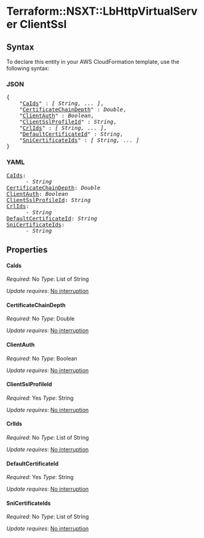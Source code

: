 # Terraform::NSXT::LbHttpVirtualServer ClientSsl

## Syntax

To declare this entity in your AWS CloudFormation template, use the following syntax:

### JSON

<pre>
{
    "<a href="#caids" title="CaIds">CaIds</a>" : <i>[ String, ... ]</i>,
    "<a href="#certificatechaindepth" title="CertificateChainDepth">CertificateChainDepth</a>" : <i>Double</i>,
    "<a href="#clientauth" title="ClientAuth">ClientAuth</a>" : <i>Boolean</i>,
    "<a href="#clientsslprofileid" title="ClientSslProfileId">ClientSslProfileId</a>" : <i>String</i>,
    "<a href="#crlids" title="CrlIds">CrlIds</a>" : <i>[ String, ... ]</i>,
    "<a href="#defaultcertificateid" title="DefaultCertificateId">DefaultCertificateId</a>" : <i>String</i>,
    "<a href="#snicertificateids" title="SniCertificateIds">SniCertificateIds</a>" : <i>[ String, ... ]</i>
}
</pre>

### YAML

<pre>
<a href="#caids" title="CaIds">CaIds</a>: <i>
      - String</i>
<a href="#certificatechaindepth" title="CertificateChainDepth">CertificateChainDepth</a>: <i>Double</i>
<a href="#clientauth" title="ClientAuth">ClientAuth</a>: <i>Boolean</i>
<a href="#clientsslprofileid" title="ClientSslProfileId">ClientSslProfileId</a>: <i>String</i>
<a href="#crlids" title="CrlIds">CrlIds</a>: <i>
      - String</i>
<a href="#defaultcertificateid" title="DefaultCertificateId">DefaultCertificateId</a>: <i>String</i>
<a href="#snicertificateids" title="SniCertificateIds">SniCertificateIds</a>: <i>
      - String</i>
</pre>

## Properties

#### CaIds

_Required_: No
_Type_: List of String

_Update requires_: [No interruption](https://docs.aws.amazon.com/AWSCloudFormation/latest/UserGuide/using-cfn-updating-stacks-update-behaviors.html#update-no-interrupt)

#### CertificateChainDepth

_Required_: No
_Type_: Double

_Update requires_: [No interruption](https://docs.aws.amazon.com/AWSCloudFormation/latest/UserGuide/using-cfn-updating-stacks-update-behaviors.html#update-no-interrupt)

#### ClientAuth

_Required_: No
_Type_: Boolean

_Update requires_: [No interruption](https://docs.aws.amazon.com/AWSCloudFormation/latest/UserGuide/using-cfn-updating-stacks-update-behaviors.html#update-no-interrupt)

#### ClientSslProfileId

_Required_: Yes
_Type_: String

_Update requires_: [No interruption](https://docs.aws.amazon.com/AWSCloudFormation/latest/UserGuide/using-cfn-updating-stacks-update-behaviors.html#update-no-interrupt)

#### CrlIds

_Required_: No
_Type_: List of String

_Update requires_: [No interruption](https://docs.aws.amazon.com/AWSCloudFormation/latest/UserGuide/using-cfn-updating-stacks-update-behaviors.html#update-no-interrupt)

#### DefaultCertificateId

_Required_: Yes
_Type_: String

_Update requires_: [No interruption](https://docs.aws.amazon.com/AWSCloudFormation/latest/UserGuide/using-cfn-updating-stacks-update-behaviors.html#update-no-interrupt)

#### SniCertificateIds

_Required_: No
_Type_: List of String

_Update requires_: [No interruption](https://docs.aws.amazon.com/AWSCloudFormation/latest/UserGuide/using-cfn-updating-stacks-update-behaviors.html#update-no-interrupt)

